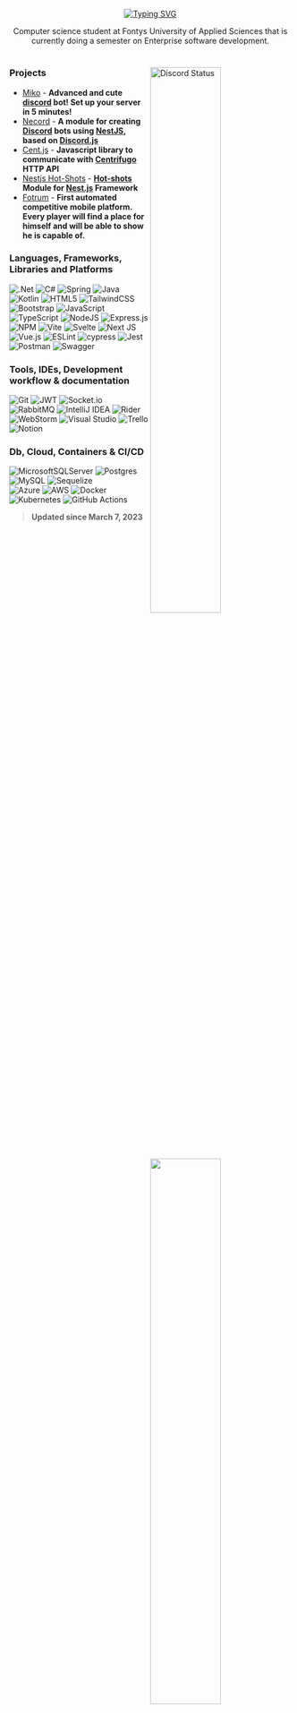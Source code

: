 
<p align="center">
  <a href="https://git.io/typing-svg"><img src="https://readme-typing-svg.demolab.com?font=Fira+Code&size=25&duration=2500&pause=1000&color=9602F7&background=0C0013F8&center=true&vCenter=true&repeat=false&width=800&lines=Welcome%2C+my+name+is+Giang+Trang;I+build+things+for+the+web.;These+are+my+analytics+and+work;Welcome%2C+my+name+is+Giang+Trang" alt="Typing SVG" /></a>
</p>

<p align="center">
Computer science student at Fontys University of Applied Sciences that is currently doing a semester on Enterprise software development.
</p>

#
<a href="https://discord.com/users/135058085386387457" target="_blank">
  <img width="50%" align="right" alt="Discord Status" src="https://lanyard.cnrad.dev/api/135058085386387457">
<a />
<img width="50%" align="right" src="https://i.imgur.com/kWJpUr0.giff">
<a href="https://wakatime.com/@Extiriority" target="_blank">
  <img width="50%" align="right" src="https://wakatime.com/share/@Extiriority/86f37e08-5175-4d2f-ae6f-448ade8659f6.svg">
<a/>

### <b>Projects</b>

- [Miko](https://miko.bot/) - **Advanced and cute [discord](https://discord.com) bot! Set up your server in 5 minutes!**
- [Necord](https://necord.org/) -  **A module for creating [Discord](https://discord.com) bots using [NestJS](https://nestjs.com), based on [Discord.js](https://discord.js.org/)**
- [Cent.js](https://github.com/SocketSomeone/cent.js) - **Javascript library to communicate with [Centrifugo](https://centrifugal.dev/) HTTP API**
- [Nestjs Hot-Shots](https://github.com/SocketSomeone/nestjs-hot-shots) - **[Hot-shots](https://www.npmjs.com/package/hot-shots) Module for [Nest.js](https://nestjs.com) Framework**
- [Fotrum](https://fotrum.com) - **First automated competitive mobile platform. Every player will find a place for himself and will be able to show he is capable of.**

### Languages, Frameworks, Libraries and Platforms
![.Net](https://img.shields.io/badge/.NET-5C2D91?style=flat-square&for-the-badge&logo=.net&logoColor=white)
![C#](https://img.shields.io/badge/c%23-%23239120.svg?style=flat-square&for-the-badge&logo=c-sharp&logoColor=white)
![Spring](https://img.shields.io/badge/spring-%236DB33F.svg?style=flat-square&for-the-badge&logo=spring&logoColor=white)
![Java](https://img.shields.io/badge/java-%23ED8B00.svg?style=flat-square&for-the-badge&logo=java&logoColor=white)
![Kotlin](https://img.shields.io/badge/kotlin-%237F52FF.svg?style=flat-square&for-the-badge&logo=kotlin&logoColor=white)
![HTML5](https://img.shields.io/badge/html5-%23E34F26.svg?style=flat-square&for-the-badge&logo=html5&logoColor=white)
![TailwindCSS](https://img.shields.io/badge/tailwindcss-%2338B2AC.svg?style=flat-square&for-the-badge&logo=tailwind-css&logoColor=white)
![Bootstrap](https://img.shields.io/badge/bootstrap-%23563D7C.svg?style=flat-square&for-the-badge&logo=bootstrap&logoColor=white)
![JavaScript](https://img.shields.io/badge/javascript-%23323330.svg?style=flat-square&for-the-badge&logo=javascript&logoColor=%23F7DF1E)
![TypeScript](https://img.shields.io/badge/typescript-%23007ACC.svg?style=flat-square&for-the-badge&logo=typescript&logoColor=white)
![NodeJS](https://img.shields.io/badge/node.js-6DA55F?style=flat-square&for-the-badge&logo=node.js&logoColor=white)
![Express.js](https://img.shields.io/badge/express.js-%23404d59.svg?style=flat-square&for-the-badge&logo=express&logoColor=%2361DAFB)
![NPM](https://img.shields.io/badge/NPM-%23CB3837.svg?style=flat-square&for-the-badge&logo=npm&logoColor=white)
![Vite](https://img.shields.io/badge/vite-%23646CFF.svg?style=flat-square&for-the-badge&logo=vite&logoColor=white)
![Svelte](https://img.shields.io/badge/svelte-%23f1413d.svg?style=flat-square&for-the-badge&logo=svelte&logoColor=white)
![Next JS](https://img.shields.io/badge/Next-black?style=flat-square&for-the-badge&logo=next.js&logoColor=white) ![Vue.js](https://img.shields.io/badge/vuejs-%2335495e.svg?style=flat-square&for-the-badge&logo=vuedotjs&logoColor=%234FC08D)
![ESLint](https://img.shields.io/badge/ESLint-4B3263?style=flat-square&for-the-badge&logo=eslint&logoColor=white)
![cypress](https://img.shields.io/badge/-cypress-%23E5E5E5?style=flat-square&for-the-badge&logo=cypress&logoColor=058a5e)
![Jest](https://img.shields.io/badge/-jest-%23C21325?style=flat-square&for-the-badge&logo=jest&logoColor=white)
![Postman](https://img.shields.io/badge/Postman-FF6C37?style=flat-square&for-the-badge&logo=postman&logoColor=white)
![Swagger](https://img.shields.io/badge/-Swagger-%23Clojure?style=flat-square&for-the-badge&logo=swagger&logoColor=white)
  ### Tools, IDEs, Development workflow & documentation
![Git](https://img.shields.io/badge/git-%23F05033.svg?style=flat-square&for-the-badge&logo=git&logoColor=white)
![JWT](https://img.shields.io/badge/JWT-black?style=flat-square&for-the-badge&logo=JSON%20web%20tokens)
![Socket.io](https://img.shields.io/badge/Socket.io-black?style=flat-square&for-the-badge&logo=socket.io&badgeColor=010101)
![RabbitMQ](https://img.shields.io/badge/Rabbitmq-FF6600?style=flat-square&for-the-badge&logo=rabbitmq&logoColor=white)
![IntelliJ IDEA](https://img.shields.io/badge/IntelliJIDEA-000000.svg?style=flat-square&for-the-badge&logo=intellij-idea&logoColor=white)
![Rider](https://img.shields.io/badge/Rider-000000.svg?style=flat-square&for-the-badge&logo=Rider&logoColor=white&color=black&labelColor=crimson)
![WebStorm](https://img.shields.io/badge/webstorm-143?style=flat-square&for-the-badge&logo=webstorm&logoColor=white&color=black)
![Visual Studio](https://img.shields.io/badge/Visual%20Studio-5C2D91.svg?style=flat-square&for-the-badge&logo=visual-studio&logoColor=white)
![Trello](https://img.shields.io/badge/Trello-%23026AA7.svg?style=flat-square&for-the-badge&logo=Trello&logoColor=white)
![Notion](https://img.shields.io/badge/Notion-%23000000.svg?style=flat-square&for-the-badge&logo=notion&logoColor=white)
  ### Db, Cloud, Containers & CI/CD
![MicrosoftSQLServer](https://img.shields.io/badge/Microsoft%20SQL%20Server-CC2927?style=flat-square&for-the-badge&logo=microsoft%20sql%20server&logoColor=white)
![Postgres](https://img.shields.io/badge/postgres-%23316192.svg?style=flat-square&for-the-badge&logo=postgresql&logoColor=white)
![MySQL](https://img.shields.io/badge/mysql-%2300f.svg?style=flat-square&for-the-badge&logo=mysql&logoColor=white)
![Sequelize](https://img.shields.io/badge/Sequelize-52B0E7?style=flat-square&for-the-badge&logo=Sequelize&logoColor=white)  
![Azure](https://img.shields.io/badge/azure-%230072C6.svg?style=flat-square&for-the-badge&logo=microsoftazure&logoColor=white)
![AWS](https://img.shields.io/badge/AWS-%23FF9900.svg?style=flat-square&for-the-badge&logo=amazon-aws&logoColor=white)
![Docker](https://img.shields.io/badge/docker-%230db7ed.svg?style=flat-square&for-the-badge&logo=docker&logoColor=white)
![Kubernetes](https://img.shields.io/badge/kubernetes-%23326ce5.svg?style=flat-square&for-the-badge&logo=kubernetes&logoColor=white)
![GitHub Actions](https://img.shields.io/badge/github%20actions-%232671E5.svg?style=flat-square&for-the-badge&logo=githubactions&logoColor=white)
  
  > **Updated since March 7, 2023**
  <img align="right" src="https://komarev.com/ghpvc/?username=Extiriority&label=💖" alt="Profile Views"/> 
